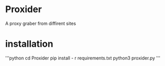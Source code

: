 # Proxider
A proxy graber from diffirent sites
# installation
'''python
cd Proxider
pip install - r requirements.txt
python3 proxider.py
'''
